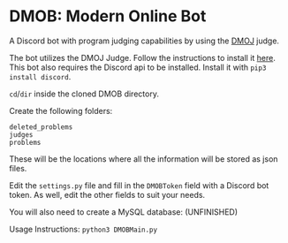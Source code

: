 # DMOB: Modern Online Bot
A Discord bot with program judging capabilities by using the <a href=https://github.com/dmoj>DMOJ</a> judge.

The bot utilizes the DMOJ Judge. Follow the instructions to install it <a href=https://github.com/dmoj/judge>here</a>.
This bot also requires the Discord api to be installed. Install it with `pip3 install discord`.

`cd`/`dir` inside the cloned DMOB directory.

Create the following folders:
```
deleted_problems
judges
problems
```
These will be the locations where all the information will be stored as json files.

Edit the `settings.py` file and fill in the `DMOBToken` field with a Discord bot token. As well, edit the other fields to suit your needs.

You will also need to create a MySQL database:
(UNFINISHED)

Usage Instructions: `python3 DMOBMain.py`
